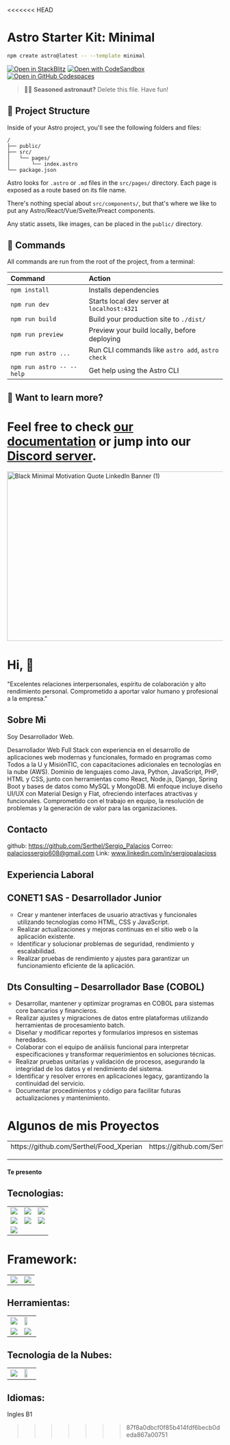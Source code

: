 <<<<<<< HEAD
# Astro Starter Kit: Minimal

```sh
npm create astro@latest -- --template minimal
```

[![Open in StackBlitz](https://developer.stackblitz.com/img/open_in_stackblitz.svg)](https://stackblitz.com/github/withastro/astro/tree/latest/examples/minimal)
[![Open with CodeSandbox](https://assets.codesandbox.io/github/button-edit-lime.svg)](https://codesandbox.io/p/sandbox/github/withastro/astro/tree/latest/examples/minimal)
[![Open in GitHub Codespaces](https://github.com/codespaces/badge.svg)](https://codespaces.new/withastro/astro?devcontainer_path=.devcontainer/minimal/devcontainer.json)

> 🧑‍🚀 **Seasoned astronaut?** Delete this file. Have fun!

## 🚀 Project Structure

Inside of your Astro project, you'll see the following folders and files:

```text
/
├── public/
├── src/
│   └── pages/
│       └── index.astro
└── package.json
```

Astro looks for `.astro` or `.md` files in the `src/pages/` directory. Each page is exposed as a route based on its file name.

There's nothing special about `src/components/`, but that's where we like to put any Astro/React/Vue/Svelte/Preact components.

Any static assets, like images, can be placed in the `public/` directory.

## 🧞 Commands

All commands are run from the root of the project, from a terminal:

| Command                   | Action                                           |
| :------------------------ | :----------------------------------------------- |
| `npm install`             | Installs dependencies                            |
| `npm run dev`             | Starts local dev server at `localhost:4321`      |
| `npm run build`           | Build your production site to `./dist/`          |
| `npm run preview`         | Preview your build locally, before deploying     |
| `npm run astro ...`       | Run CLI commands like `astro add`, `astro check` |
| `npm run astro -- --help` | Get help using the Astro CLI                     |

## 👀 Want to learn more?

Feel free to check [our documentation](https://docs.astro.build) or jump into our [Discord server](https://astro.build/chat).
=======
<img width="1584" height="396" alt="Black Minimal Motivation Quote LinkedIn Banner (1)" src="https://github.com/user-attachments/assets/172231f2-05de-4253-8887-47a15e538383" />

# Hi, 👋
"Excelentes relaciones interpersonales, espíritu de colaboración y alto rendimiento personal. Comprometido a aportar valor humano y profesional a la empresa."

## Sobre Mi 

Soy Desarrollador Web.

Desarrollador Web Full Stack con experiencia en el desarrollo de aplicaciones web modernas y funcionales, formado en programas como Todos a la U y MisiónTIC, con capacitaciones adicionales en tecnologías en la nube (AWS). Dominio de lenguajes como Java, Python, JavaScript, PHP, HTML y CSS, junto con herramientas como React, Node.js, Django, Spring Boot y bases de datos como MySQL y MongoDB. Mi enfoque incluye diseño UI/UX con Material Design y Flat, ofreciendo interfaces atractivas y funcionales. Comprometido con el trabajo en equipo, la resolución de problemas y la generación de valor para las organizaciones.

## Contacto

github: https://github.com/Serthel/Sergio_Palacios
Correo: palaciossergio608@gmail.com
Link: www.linkedin.com/in/sergiopalacioss 


## Experiencia Laboral 

<h2>CONET1 SAS - Desarrollador Junior</h2>

<ul style="list-style-type: circle;">
  <li>Crear y mantener interfaces de usuario atractivas y funcionales utilizando tecnologías como HTML, CSS y JavaScript.</li>
  <li>Realizar actualizaciones y mejoras continuas en el sitio web o la aplicación existente.</li>
  <li>Identificar y solucionar problemas de seguridad, rendimiento y escalabilidad.</li>
  <li>Realizar pruebas de rendimiento y ajustes para garantizar un funcionamiento eficiente de la aplicación.</li>
</ul>


<h2>Dts Consulting – Desarrollador Base (COBOL)</h2>
<ul style="list-style-type: circle; padding-left: 20px;">
  <li>Desarrollar, mantener y optimizar programas en COBOL para sistemas core bancarios y financieros.</li>
  <li>Realizar ajustes y migraciones de datos entre plataformas utilizando herramientas de procesamiento batch.</li>
  <li>Diseñar y modificar reportes y formularios impresos en sistemas heredados.</li>
  <li>Colaborar con el equipo de análisis funcional para interpretar especificaciones y transformar requerimientos en soluciones técnicas.</li>
  <li>Realizar pruebas unitarias y validación de procesos, asegurando la integridad de los datos y el rendimiento del sistema.</li>
  <li>Identificar y resolver errores en aplicaciones legacy, garantizando la continuidad del servicio.</li>
  <li>Documentar procedimientos y código para facilitar futuras actualizaciones y mantenimiento.</li>
</ul>


# Algunos de mis Proyectos

<table style="width:100%">
<tr>
<td>
https://github.com/Serthel/Food_Xperian
<p> 
</a>
</td>
<td>
https://github.com/Serthel/ShowYourEssencce
 <p> 
</td>
<td>
https://github.com/Serthel/ShowYourEssencce
</a>
</td>
</tr>
</table>


#### Te presento

## Tecnologias:

<table style="width:80%">
<tr>
<td>
<img src="https://tse4.mm.bing.net/th/id/OIP.mhadmzLMh4cZzx_r39FfiQHaD2?r=0&rs=1&pid=ImgDetMain&o=7&rm=3">
</a>
</td>
<td>
<img src="https://www.php.net/images/meta-image.png">
</a>
</td>
<td>

<img src="https://tse4.mm.bing.net/th/id/OIP.flo4pWruTahUC5RH3bbqQQHaEZ?r=0&rs=1&pid=ImgDetMain&o=7&rm=3">
</a>
</td>
</tr>
<tr>
<td>
<img src="https://cppcat.com/wp-content/uploads/2021/04/1522635669452_11-768x443.jpg">
</a>
</td>
<td>
<img src="https://miro.medium.com/v2/resize:fit:1200/1*XdcrYecW6uCLwJOOe5048Q.jpeg">
</a>
</td>
<td>
<img src="https://www.webrexstudio.com/wp-content/uploads/2019/06/Node-js.jpg">
</a>
</td>
</tr>
<tr>
<td>
<img src="https://th.bing.com/th/id/R.308b70cbcdd0e8865b62aed318df1abc?rik=opWHvP9AY6gBwQ&riu=http%3a%2f%2fblog.educalix.com%2fwp-content%2fuploads%2f2023%2f09%2f4846092_f1c7.jpg&ehk=FScc7R4Sv6o2ujcta1w2qk3Xge5NGQe5tr0p%2fgi8d%2bs%3d&risl=&pid=ImgRaw&r=0">
</a>
</tr>
</table>


# Framework:
<table style="width:60%">
<tr>
<td>
<img src="https://tse2.mm.bing.net/th/id/OIP.4Zlz9EJCToZclQveC43GaAHaEK?r=0&rs=1&pid=ImgDetMain&o=7&rm=3">
</a>
</td>
<td>
<img src="https://tse4.mm.bing.net/th/id/OIP.GPe6FXZEGUWbGm2vkdAMtAHaEO?r=0&rs=1&pid=ImgDetMain&o=7&rm=3">
</a>
</td
</tr>
</table>

## Herramientas:

<table style="width:60%">
<tr>
<td>
<img src="https://tse1.mm.bing.net/th/id/OIP.oSoyZh-knvSv7e82tJjMWgHaD3?r=0&rs=1&pid=ImgDetMain&o=7&rm=3">
</a>
</td>
<td>
<img src="https://logo-marque.com/wp-content/uploads/2021/03/Google-Cloud-Symbole.jpg" style="width:60%">
</a>
</td
</tr>
<tr>
<td>
<img src="https://tse1.mm.bing.net/th/id/OIP.oSoyZh-knvSv7e82tJjMWgHaD3?r=0&rs=1&pid=ImgDetMain&o=7&rm=3">
</a>
</td>
<td>
<img src="https://www.linuxadictos.com/wp-content/uploads/apache-netbeans-1.jpg" width:40%>
</a>
</td>
</tr>
</table>

## Tecnologia de la Nubes:
<table style="width:60%">
<tr>
<td>
<img src="https://a0.awsstatic.com/libra-css/images/logos/aws_logo_smile_1200x630.png">
</a>
</td>
<td>
<img src="https://logo-marque.com/wp-content/uploads/2021/03/Google-Cloud-Symbole.jpg" style="width:60%">
</a>
</td
</tr>
</table>

## Idiomas:

Ingles B1
>>>>>>> 87f8a0dbcf0f85b414fdf6becb0deda867a00751
